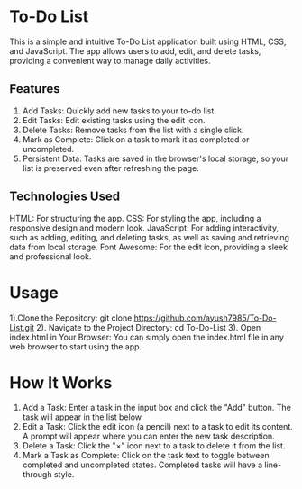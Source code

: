 # To-Do List

This is a simple and intuitive To-Do List application built using HTML, CSS, and JavaScript. The app allows users to add, edit, and delete tasks, providing a convenient way to manage daily activities.

## Features

1) Add Tasks: Quickly add new tasks to your to-do list.
2) Edit Tasks: Edit existing tasks using the edit icon.
3) Delete Tasks: Remove tasks from the list with a single click.
4) Mark as Complete: Click on a task to mark it as completed or uncompleted.
5) Persistent Data: Tasks are saved in the browser's local storage, so your list is preserved even after refreshing the page.

## Technologies Used
HTML: For structuring the app.
CSS: For styling the app, including a responsive design and modern look.
JavaScript: For adding interactivity, such as adding, editing, and deleting tasks, as well as saving and retrieving data from local storage.
Font Awesome: For the edit icon, providing a sleek and professional look.
# Usage
1).Clone the Repository:
git clone https://github.com/ayush7985/To-Do-List.git
2). Navigate to the Project Directory:
 cd To-Do-List
3). Open index.html in Your Browser:
You can simply open the index.html file in any web browser to start using the app.

# How It Works
1) Add a Task: Enter a task in the input box and click the "Add" button. The task will appear in the list below.
2) Edit a Task: Click the edit icon (a pencil) next to a task to edit its content. A prompt will appear where you can enter the new task description.
3) Delete a Task: Click the "×" icon next to a task to delete it from the list.
4) Mark a Task as Complete: Click on the task text to toggle between completed and uncompleted states. Completed tasks will have a line-through style.




